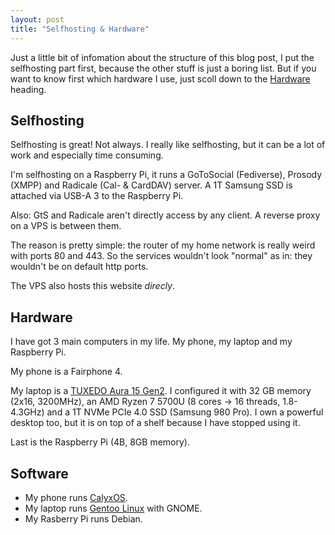 ```yaml
---
layout: post
title: "Selfhosting & Hardware"
---
```


Just a little bit of infomation about the structure of this blog post, I put the selfhosting part first, because the other stuff is just a boring list. But if you want to know first which hardware I use, just scoll down to the [Hardware](#hardware) heading.

## Selfhosting

Selfhosting is great! Not always. I really like selfhosting, but it can be a lot of work and especially time consuming.

I'm selfhosting on a Raspberry Pi, it runs a GoToSocial (Fediverse), Prosody (XMPP) and Radicale (Cal- & CardDAV) server. A 1T Samsung SSD is attached via USB-A 3 to the Raspberry Pi.

Also: GtS and Radicale aren't directly access by any client. A reverse proxy on a VPS is between them.

The reason is pretty simple: the router of my home network is really weird with ports 80 and 443. So the services wouldn't look "normal" as in: they wouldn't be on default http ports.

The VPS also hosts this website *direcly*.

## Hardware

I have got 3 main computers in my life. My phone, my laptop and my Raspberry Pi.

My phone is a Fairphone 4.

My laptop is a [TUXEDO Aura 15 Gen2](https://web.archive.org/web/20220315161215/https://www.tuxedocomputers.com/en/Linux-Hardware/Linux-Notebooks/15-16-inch/TUXEDO-Aura-15-Gen2.tuxedo). I configured it with 32 GB memory (2x16, 3200MHz), an AMD Ryzen 7 5700U (8 cores -> 16 threads, 1.8-4.3GHz) and a 1T NVMe PCIe 4.0 SSD (Samsung 980 Pro). I own a powerful desktop too, but it is on top of a shelf because I have stopped using it.

Last is the Raspberry Pi (4B, 8GB memory).

## Software

- My phone runs [CalyxOS](https://web.archive.org/web/20230723163708/https://calyxos.org/).
- My laptop runs [Gentoo Linux](https://web.archive.org/web/20221104101835/https://www.gentoo.org/) with GNOME. 
- My Rasberry Pi runs Debian.
